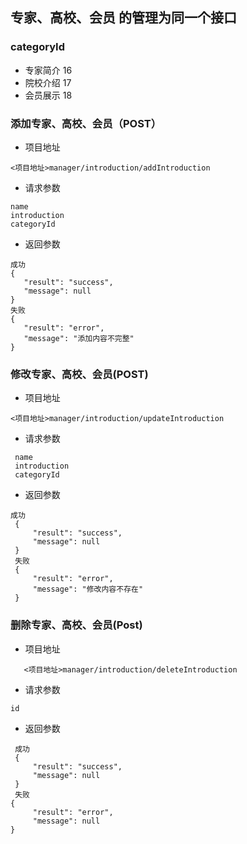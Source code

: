 ## 专家、高校、会员 的管理为同一个接口
### categoryId
 - 专家简介  16
 - 院校介绍  17
 - 会员展示  18
 
### 添加专家、高校、会员（POST）
- 项目地址
``````
<项目地址>manager/introduction/addIntroduction
``````
- 请求参数
`````` 
name
introduction
categoryId
``````
- 返回参数
``````
成功
{
   "result": "success",
   "message": null
}
失败
{
   "result": "error",
   "message": "添加内容不完整"
}
``````
### 修改专家、高校、会员(POST)
- 项目地址
``````
<项目地址>manager/introduction/updateIntroduction
``````
- 请求参数
`````` 
 name
 introduction
 categoryId
``````
- 返回参数
``````
成功
 {
     "result": "success",
     "message": null
 }
 失败
 {
     "result": "error",
     "message": "修改内容不存在"
 }
``````
### 删除专家、高校、会员(Post)
- 项目地址
``````
   <项目地址>manager/introduction/deleteIntroduction
``````
- 请求参数
``````
id
``````
- 返回参数
``````
 成功
 {
     "result": "success",
     "message": null
 }
 失败
{
     "result": "error",
     "message": null
}
``````